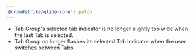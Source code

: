 ```yaml
---
'@crowdstrike/glide-core': patch
---
```


- Tab Group's selected tab indicator is no longer slightly too wide when the last Tab is selected.
- Tab Group no longer flashes its selected Tab indicator when the user switches between Tabs.
